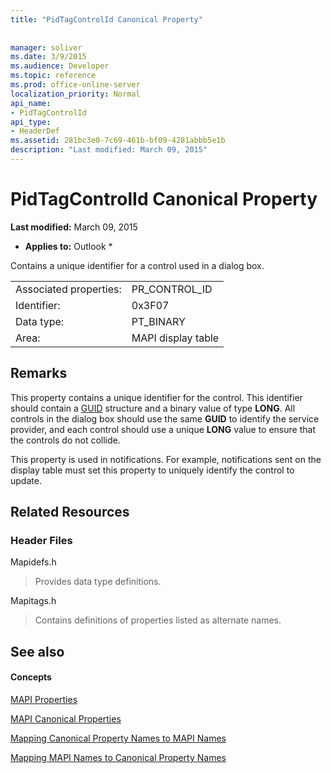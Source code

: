 ```yaml
---
title: "PidTagControlId Canonical Property"
 
 
manager: soliver
ms.date: 3/9/2015
ms.audience: Developer
ms.topic: reference
ms.prod: office-online-server
localization_priority: Normal
api_name:
- PidTagControlId
api_type:
- HeaderDef
ms.assetid: 281bc3e0-7c69-461b-bf09-4281abbb5e1b
description: "Last modified: March 09, 2015"
---
```


# PidTagControlId Canonical Property

 **Last modified:** March 09, 2015 
  
 * **Applies to:** Outlook * 
  
Contains a unique identifier for a control used in a dialog box. 
  
|||
|:-----|:-----|
|Associated properties:  <br/> |PR_CONTROL_ID  <br/> |
|Identifier:  <br/> |0x3F07  <br/> |
|Data type:  <br/> |PT_BINARY  <br/> |
|Area:  <br/> |MAPI display table  <br/> |
   
## Remarks

This property contains a unique identifier for the control. This identifier should contain a [GUID](guid.md) structure and a binary value of type **LONG**. All controls in the dialog box should use the same **GUID** to identify the service provider, and each control should use a unique **LONG** value to ensure that the controls do not collide. 
  
This property is used in notifications. For example, notifications sent on the display table must set this property to uniquely identify the control to update. 
  
## Related Resources

### Header Files

Mapidefs.h
  
> Provides data type definitions.
    
Mapitags.h
  
> Contains definitions of properties listed as alternate names.
    
## See also

#### Concepts

[MAPI Properties](mapi-properties.md)
  
[MAPI Canonical Properties](mapi-canonical-properties.md)
  
[Mapping Canonical Property Names to MAPI Names](mapping-canonical-property-names-to-mapi-names.md)
  
[Mapping MAPI Names to Canonical Property Names](mapping-mapi-names-to-canonical-property-names.md)

